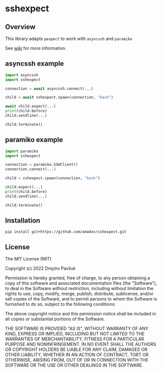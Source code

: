 # sshexpect

## Overview

This library adapts `pexpect` to work with `asyncssh` and `paramiko`

See [wiki](https://github.com/amadxx/sshexpect/wiki) for more information.

## asyncssh example

```python
import asyncssh
import sshexpect

connection = await asyncssh.connect(...)

child = await sshexpect.spawn(connection, "bash")

await child.expect(...)
print(child.before)
child.sendline(...)

child.terminate()
```

## paramiko example

```python
import paramiko
import sshexpect

connection = paramiko.SSHClient()
connection.connect(...)

child = sshexpect.spawn(connection, "bash")

child.expect(...)
print(child.before)
child.sendline(...)

child.terminate()
```

## Installation 
```shell
pip install git+https://github.com/amadxx/sshexpect.git
```

## License

The MIT License (MIT)

Copyright (c) 2022 Dmytro Pavliuk

Permission is hereby granted, free of charge, to any person obtaining a copy
of this software and associated documentation files (the "Software"), to deal
in the Software without restriction, including without limitation the rights
to use, copy, modify, merge, publish, distribute, sublicense, and/or sell
copies of the Software, and to permit persons to whom the Software is
furnished to do so, subject to the following conditions:

The above copyright notice and this permission notice shall be included in all
copies or substantial portions of the Software.

THE SOFTWARE IS PROVIDED "AS IS", WITHOUT WARRANTY OF ANY KIND, EXPRESS OR
IMPLIED, INCLUDING BUT NOT LIMITED TO THE WARRANTIES OF MERCHANTABILITY,
FITNESS FOR A PARTICULAR PURPOSE AND NONINFRINGEMENT. IN NO EVENT SHALL THE
AUTHORS OR COPYRIGHT HOLDERS BE LIABLE FOR ANY CLAIM, DAMAGES OR OTHER
LIABILITY, WHETHER IN AN ACTION OF CONTRACT, TORT OR OTHERWISE, ARISING FROM,
OUT OF OR IN CONNECTION WITH THE SOFTWARE OR THE USE OR OTHER DEALINGS IN THE
SOFTWARE.